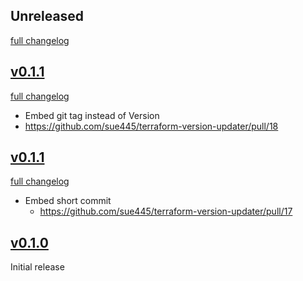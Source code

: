 ## Unreleased
[full changelog](http://github.com/sue445/terraform-version-updater/compare/v0.1.2...main)

## [v0.1.1](https://github.com/sue445/terraform-version-updater/releases/tag/v0.1.2)
[full changelog](http://github.com/sue445/terraform-version-updater/compare/v0.1.1...v0.1.2)

* Embed git tag instead of Version
 * https://github.com/sue445/terraform-version-updater/pull/18

## [v0.1.1](https://github.com/sue445/terraform-version-updater/releases/tag/v0.1.1)
[full changelog](http://github.com/sue445/terraform-version-updater/compare/v0.1.0...v0.1.1)

* Embed short commit
  * https://github.com/sue445/terraform-version-updater/pull/17

## [v0.1.0](https://github.com/sue445/terraform-version-updater/releases/tag/v0.1.0)
Initial release
